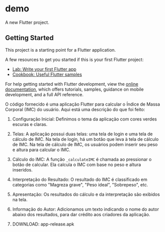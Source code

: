 # demo

A new Flutter project.

## Getting Started

This project is a starting point for a Flutter application.

A few resources to get you started if this is your first Flutter project:

- [Lab: Write your first Flutter app](https://docs.flutter.dev/get-started/codelab)
- [Cookbook: Useful Flutter samples](https://docs.flutter.dev/cookbook)

For help getting started with Flutter development, view the
[online documentation](https://docs.flutter.dev/), which offers tutorials,
samples, guidance on mobile development, and a full API reference.

O código fornecido é uma aplicação Flutter para calcular o Índice de Massa Corporal (IMC) do usuário. Aqui está uma descrição do que foi feito:

1. Configuração Inicial: Definimos o tema da aplicação com cores verdes escuras e claras.
2. Telas: A aplicação possui duas telas: uma tela de login e uma tela de cálculo de IMC.
Na tela de login, há um botão que leva à tela de cálculo de IMC.
Na tela de cálculo de IMC, os usuários podem inserir seu peso e altura para calcular o IMC.
3. Cálculo do IMC: A função `_calculateIMC` é chamada ao pressionar o botão de calcular. Ela calcula o IMC com base no peso e altura inseridos.
4. Interpretação do Resultado: O resultado do IMC é classificado em categorias como "Magreza grave", "Peso ideal", "Sobrepeso", etc.
5. Apresentação: Os resultados do cálculo e da interpretação são exibidos na tela.
6. Informação do Autor: Adicionamos um texto indicando o nome do autor abaixo dos resultados, para dar crédito aos criadores da aplicação.

7. DOWNLOAD: app-release.apk
